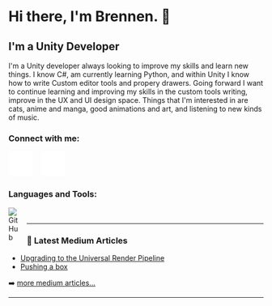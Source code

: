 # Hi there, I'm Brennen. 👋 


## I'm a Unity Developer
I'm a Unity developer always looking to improve my skills and learn new things. I know C#, am currently learning Python, and within Unity I know how to write Custom editor tools and propery drawers.
Going forward I want to continue learning and improving my skills in the custom tools writing, improve in the UX and UI design space.
Things that I'm interested in are cats, anime and manga, good animations and art, and listening to new kinds of music. 

### Connect with me:

[![website](./img/globe-dark.svg)](https://brennenwitzens.intensive.gamedevhq.com)
&nbsp;&nbsp;
[![website](./img/linkedin-dark.svg)](https://www.linkedin.com/in/brennen-witzens-42412a1ab/)
&nbsp;&nbsp;

### Languages and Tools:

[<img align="left" alt="GitHub" width="26px" src="https://user-images.githubusercontent.com/3369400/139447912-e0f43f33-6d9f-45f8-be46-2df5bbc91289.png" style="padding-right:10px;"/>]()
<br />

---

### 📕 Latest Medium Articles

<!-- BLOG-POST-LIST:START -->
- [Upgrading to the Universal Render Pipeline](https://bwitzen.medium.com/upgrading-to-the-universal-render-pipeline-urp-5ff5087f867b)
- [Pushing a box](https://bwitzen.medium.com/pushing-a-box-fcda65d92c2b)
<!-- BLOG-POST-LIST:END -->

➡️ [more medium articles...](https://bwitzen.medium.com)

---



[website]: https://brennenwitzens.intensive.gamedevhq.com
[linkedin]: https://www.linkedin.com/in/brennen-witzens-42412a1ab
